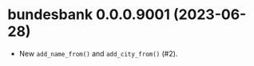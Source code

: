 <!-- NEWS.md is maintained by https://cynkra.github.io/fledge, do not edit -->

# bundesbank 0.0.0.9001 (2023-06-28)

* New `add_name_from()` and `add_city_from()` (#2).
